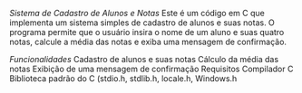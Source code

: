 *Sistema de Cadastro de Alunos e Notas*
Este é um código em C que implementa um sistema simples de cadastro de alunos e suas notas. O programa permite que o usuário insira o nome de um aluno e suas quatro notas, calcule a média das notas e exiba uma mensagem de confirmação.

*Funcionalidades*
Cadastro de alunos e suas notas
Cálculo da média das notas
Exibição de uma mensagem de confirmação
Requisitos
Compilador C
Biblioteca padrão do C (stdio.h, stdlib.h, locale.h, Windows.h
